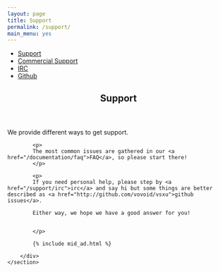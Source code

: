 ```yaml
---
layout: page
title: Support
permalink: /support/
main_menu: yes
---
```

<div id="main" class="alt">
    <section id="one">
        <div class="inner">
            <ul class="actions horizontal">
                <li><a href="/support" class="button special">Support</a></li>
                <li><a href="/support/commercial" class="button">Commercial Support</a></li>
                <li><a href="/support/irc" class="button">IRC</a></li>
                <li><a href="/support/github" class="button">Github</a></li>
            </ul>
            <header class="major">
                <h1>Support</h1>
            </header>
            <p>
            We provide different ways to get support.
            </p>
            
            <p>
            The most common issues are gathered in our <a href="/documentation/faq">FAQ</a>, so please start there!
            </p>

            <p>
            If you need personal help, please step by <a href="/support/irc">irc</a> and say hi but some things are better described as <a href="http://github.com/vovoid/vsxu">github issues</a>.
            
            Either way, we hope we have a good answer for you!
            

            </p>
            
            {% include mid_ad.html %}
            
        </div>
    </section>
</div>
